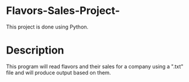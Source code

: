 # Flavors-Sales-Project-
This project is done using Python.

# Description
This program will read flavors and their sales for a company using a ".txt" file and will produce output based on them.
